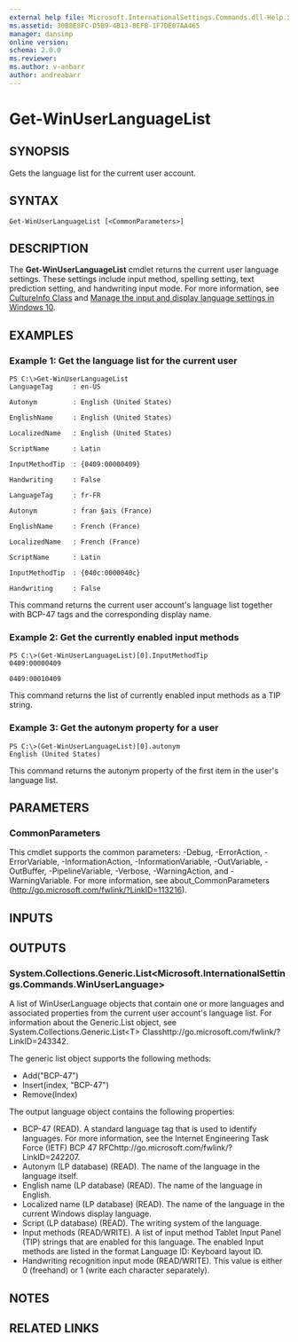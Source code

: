 ```yaml
---
external help file: Microsoft.InternationalSettings.Commands.dll-Help.xml
ms.assetid: 30B8E8FC-D5B9-4B13-8EFB-1F7DE07AA465
manager: dansimp
online version: 
schema: 2.0.0
ms.reviewer:
ms.author: v-anbarr
author: andreabarr
---
```


# Get-WinUserLanguageList

## SYNOPSIS
Gets the language list for the current user account.

## SYNTAX

```
Get-WinUserLanguageList [<CommonParameters>]
```

## DESCRIPTION
The **Get-WinUserLanguageList** cmdlet returns the current user language settings.
These settings include input method, spelling setting, text prediction setting, and handwriting input mode.
For more information, see [CultureInfo Class](http://go.microsoft.com/fwlink/?LinkID=242306) and [Manage the input and display language settings in Windows 10](https://support.microsoft.com/help/4496404/windows-10-manage-the-input-and-display-language#input_language).

## EXAMPLES

### Example 1: Get the language list for the current user
```
PS C:\>Get-WinUserLanguageList
LanguageTag     : en-US

Autonym         : English (United States) 

EnglishName     : English (United States) 

LocalizedName   : English (United States) 

ScriptName      : Latin

InputMethodTip  : {0409:00000409}

Handwriting     : False 

LanguageTag     : fr-FR

Autonym         : fran §ais (France) 

EnglishName     : French (France) 

LocalizedName   : French (France) 

ScriptName      : Latin

InputMethodTip  : {040c:0000040c}

Handwriting     : False
```

This command returns the current user account's language list together with BCP-47 tags and the corresponding display name.

### Example 2: Get the currently enabled input methods
```
PS C:\>(Get-WinUserLanguageList)[0].InputMethodTip
0409:00000409

0409:00010409
```

This command returns the list of currently enabled input methods as a TIP string.

### Example 3: Get the autonym property for a user
```
PS C:\>(Get-WinUserLanguageList)[0].autonym
English (United States)
```

This command returns the autonym property of the first item in the user's language list.

## PARAMETERS

### CommonParameters
This cmdlet supports the common parameters: -Debug, -ErrorAction, -ErrorVariable, -InformationAction, -InformationVariable, -OutVariable, -OutBuffer, -PipelineVariable, -Verbose, -WarningAction, and -WarningVariable. For more information, see about_CommonParameters (http://go.microsoft.com/fwlink/?LinkID=113216).

## INPUTS

## OUTPUTS

### System.Collections.Generic.List<Microsoft.InternationalSettings.Commands.WinUserLanguage>
A list of WinUserLanguage objects that contain one or more languages and associated properties from the current user account's language list.
For information about the Generic.List object, see System.Collections.Generic.List<T\> Classhttp://go.microsoft.com/fwlink/?LinkID=243342.

The generic list object supports the following methods:

- Add("BCP-47")
- Insert(index, "BCP-47")
- Remove(Index)

The output language object contains the following properties:

- BCP-47 (READ). A standard language tag that is used to identify languages. For more information, see the Internet Engineering Task Force (IETF) BCP 47 RFChttp://go.microsoft.com/fwlink/?LinkID=242207. 
- Autonym (LP database) (READ). The name of the language in the language itself. 
- English name (LP database) (READ). The name of the language in English. 
- Localized name (LP database) (READ). The name of the language in the current Windows display language. 
- Script (LP database) (READ). The writing system of the language. 
- Input methods (READ/WRITE). A list of input method Tablet Input Panel (TIP) strings that are enabled for this language. The enabled Input methods are listed in the format Language ID: Keyboard layout ID. 
- Handwriting recognition input mode (READ/WRITE). This value is either 0 (freehand) or 1 (write each character separately).

## NOTES

## RELATED LINKS
